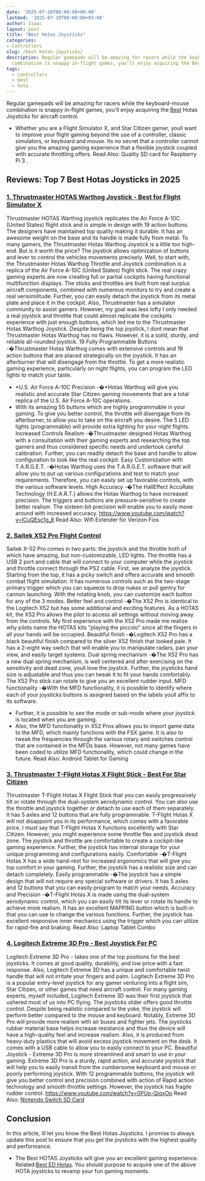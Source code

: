```yaml
---
date: '2025-07-10T00:00:00+00:00'
lastmod: '2025-07-10T00:00:00+03:00'
author: Isaac
layout: post
title: "Best Hotas Joysticks"
categories:
- Controllers
slug: /best-hotas-joysticks/
description: Regular gamepads will be amazing for racers while the keyboard-mouse
  combination is snappy in-flight games, you'll enjoy acquiring the Best Hotas Joysticks...
tags: 
  - controllers
  - best
  - hota
---
```

Regular gamepads will be amazing for racers while the keyboard-mouse combination is snappy in-flight games, you'll enjoy acquiring the [Best](/posts/best-joystick-for-elite-dangerous/) Hotas Joysticks for aircraft control.
- Whether you are a Flight Simulator X, and Star Citizen gamer, youll want to improve your flight gaming  beyond the use of a controller, classic simulators, or keyboard and mouse.
Its no secret that a controller cannot give you the amazing gaming experience that a flexible joystick coupled with accurate throttling offers. Read Also:
Quality SD card for Raspberry Pi 3
.
## Reviews: Top 7 Best Hotas Joysticks in 2025
### [1. Thrustmaster HOTAS Warthog Joystick - Best for Flight Simulator X](https://www.amazon.com/dp/B00CBVHJ00/?tag=p-policy-20)
Thrustmaster HOTAS Warthog joystick replicates the Air Force A-10C (United States) flight stick and is simple in design with 19 action buttons.
The designers have maintained top quality making it durable. It has an awesome weight on the base and its handle is made fully from metal.
To many gamers, the Thrustmaster Hotas Warthog Joystick is a little too high-end. But is it worth the price? The joystick allows optimization of buttons and lever to control the vehicles movements precisely.
Well, to start with, the Thrustmaster Hotas Warthog Throttle and Joystick combination is a replica of the Air Force A-10C (United States) flight stick.
The real crazy gaming experts are now creating full or partial cockpits having functional multifunction displays. The sticks and throttles are built from real surplus aircraft components, combined with numerous monitors to try and create a real verisimilitude.
Further, you can easily detach the joystick from its metal plate and place it in the cockpit. Also, Thrustmaster has a simulator community to assist gamers.
However, my goal was less lofty  I only needed a real joystick and throttle that could almost replicate the cockpits experience  with just enough buttons, which led me to the Thrustmaster Hotas Warthog Joystick.
Despite being the top joystick, I dont mean that Thrustmaster Hotas Warthog has no flaws. However, it is a solid, sturdy, and reliable all-rounded joystick.
19 Fully Programmable Buttons -�Thrustmaster Hotas Warthog comes with extensive controls and 19 action buttons that are placed strategically on the joystick. It has an afterburner that will disengage from the throttle.
To get a more realistic gaming experience, particularly on night flights, you can program the LED lights to match your taste.
- *U.S. Air Force A-10C Precision -�*Hotas Warthog will give you realistic and accurate Star Citizen gaming movements that are a total replica of the U.S. Air Force A-10C operations.
- With its amazing 55 buttons which are highly programmable in your gaming.
To give you better control, the throttle will disengage from its afterburner, to allow you to take on the aircraft you desire. The 5 LED lights (programmable) will provide extra lighting for your night flights.
Increased Controls Realism -�Thrustmaster designed Hotas Warthog with a consultation with their gaming experts and researching the top gamers and thus considered specific needs and undertook careful calibration.
Further, you can readily detach the base and handle to allow configuration to look like the real cockpit.
Easy Customization with T.A.R.G.E.T. -�Hotas Warthog uses the T.A.R.G.E.T. software that will allow you to put up various configurations and test to match your requirements. Therefore, you can easily set up favorable controls, with the various software levels.
High Accuracy -�The HallEffect AccuRate Technology (H.E.A.R.T.) allows the Hotas Warthog to have increased precision.
The triggers and buttons are pressure-sensitive to create better realism. The sixteen-bit precision will enable you to easily move around with increased accuracy.
https://www.youtube.com/watch?v=lCuQEsc1g_8
Read Also:
Wifi Extender for Verizon Fios
### [2. Saitek X52 Pro Flight Control](https://www.amazon.com/dp/B000LQ4HTS/?tag=p-policy-20)
Saitek X-52 Pro comes in two parts: the joystick and the throttle both of which have amazing, but non-customizable, LED lights.
The throttle has a USB 2 port and cable that will connect to your computer while the joystick and throttle connect through the PS2 cable.
First, we analyze the joystick. Starting from the top, it has a picky switch and offers accurate and smooth combat flight simulation.
It has numerous controls such as the two-stage primary trigger  which you can squeeze to drop nukes or pull gentry for cannon launching.
With the rotating knob, you can customize each button for any of the 3 modes.
Better feel and control -�The X52 Pro is identical to the Logitech X52 but has some additional and exciting features. As a HOTAS kit, the X52 Pro allows the pilot to access all settings without moving away from the controls.
My first experience with the X52 Pro made me realize why pilots name the HOTAS kits "playing the piccolo" since all the fingers in all your hands will be occupied.
Beautiful finish -�Logitech X52 Pro has a black beautiful finish compared to the silver X52 finish that looked pale.
It has a 2-eight way switch that will enable you to manipulate radars, pan your view, and easily target systems.
Dual spring mechanism -�The X52 Pro has a new dual spring mechanism, is well centered and after exercising on the sensitivity and dead zone, youll love the joystick.
Further, the joysticks hand size is adjustable and thus you can tweak it to fit your hands comfortably. The X52 Pro stick can rotate to give you an excellent rudder input.
MFD functionality -�With the MFD functionality, it is possible to identify where each of your joysticks buttons is assigned based on the labels youll affix to its software.
- Further, it is possible to see the mode or sub-mode where your joystick is located when you are gaming.
- Also, the MFD functionality in X52 Pros allows you to import game data to the MFD, which mainly functions with the FSX game.
It is also to tweak the frequencies through the various rotary and switches control that are contained in the MFDs base. However, not many games have been coded to utilize MFD functionality, which could change in the future.
Read Also:
Android Tablet for Gaming
### [3. Thrustmaster T-Flight Hotas X Flight Stick - Best For Star Citizen](https://www.amazon.com/dp/B001CXYMFS/?tag=p-policy-20)
Thrustmaster T-Flight Hotas X Flight Stick that you can easily progressively tilt or rotate through the dual-system aerodynamic control.
You can also use the throttle and joystick together or detach to use each of them separately. It has 5 axles and 12 buttons that are fully programmable.
T-Flight Hotas X will not disappoint you in its performance, which comes with a favorable price.
I must say that T-Flight Hotas X functions excellently with Star Citizen. However, you might experience some throttle flex and joystick dead zone.
The joystick and throttle are comfortable to create a cockpit-like gaming experience.
Further, the joystick has internal storage for your unique programming and configurations easily.
Comfortable -�T-Flight Hotas X has a wide hand-rest for increased ergonomics that will give you top comfort in your gaming. Further, the joystick has a realistic size and can detach completely.
Easily programmable -�The joystick has a simple design that will not require any special software or drivers. It has 5 axles and 12 buttons that you can easily program to match your needs.
Accuracy and Precision -�T-Flight Hotas X is made using the dual-system aerodynamic control, which you can easily tilt its lever or rotate its handle to achieve more realism.
It has an excellent MAPPING button which is built-in that you can use to change the various functions.
Further, the joystick has excellent responsive inner mechanics using the trigger which you can utilize for rapid-fire and braking. Read Also:
Laptop Tablet Combo
### [4. Logitech Extreme 3D Pro - Best Joystick For PC](https://www.amazon.com/dp/B00009OY9U/?tag=p-policy-20)
Logitech Extreme 3D Pro - takes one of the top positions for the best joysticks. It comes at good quality, durability, and low price with a fast response.
Also, Logitech Extreme 3D has a unique and comfortable twist handle that will not irritate your fingers and palm.
Logitech Extreme 3D Pro is a popular entry-level joystick for any gamer venturing into a flight sim, Star Citizen, or other games that need aircraft control.
For many gaming experts, myself included, Logitech Extreme 3D was their first joystick that ushered most of us into PC flying.
The joysticks slider offers good throttle control. Despite being realistic compared to the yoke, the joystick will perform better compared to the mouse and keyboard.
Notably, Extreme 3D Pro will provide more realism with air buses and fighter jets.
The joysticks rubber material base helps increase resistance and thus the device will have a high-quality feel and increase realism.
Also, it is produced from heavy-duty plastics that will avoid excess joystick movement on the desk. It comes with a USB cable to allow you to easily connect to your PC.
Beautiful Joystick - Extreme 3D Pro is more streamlined and smart to use in your gaming. Extreme 3D Pro is a sturdy, rapid action, and accurate joystick that will help you to easily transit from the cumbersome keyboard and mouse or poorly performing joystick.
With 12 programmable buttons, the joystick will give you better control and precision combined with action of Rapid action technology and smooth throttle settings. However, the joystick has fragile rudder control.
https://www.youtube.com/watch?v=0PUp-QjqxOo
Read Also:
[Nintendo Switch SD Card](https://pestpolicy.com/nintendo-switch-sd-card/)
## Conclusion
In this article, Ill let you know the Best Hotas Joysticks. I promise to always update this post to ensure that you get the joysticks with the highest quality and performance.
- The Best HOTAS Joysticks will give you an excellent gaming experience. Related:[Best ED Hotas](https://pestpolicy.com/best-joystick-for-elite-dangerous/).
You should purpose to acquire one of the above HOTA joysticks to revamp your fun gaming moments.
